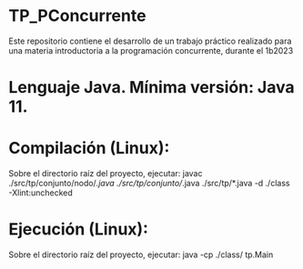 # TP_PConcurrente
Este repositorio contiene el desarrollo de un trabajo práctico realizado para una materia introductoria a la programación concurrente, durante el 1b2023

# Lenguaje Java. Mínima versión: Java 11.

# Compilación (Linux):
Sobre el directorio raíz del proyecto, ejecutar:
javac ./src/tp/conjunto/nodo/*.java ./src/tp/conjunto/*.java ./src/tp/*.java -d ./class -Xlint:unchecked

# Ejecución (Linux):
Sobre el directorio raíz del proyecto, ejecutar:
java -cp ./class/ tp.Main 

